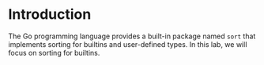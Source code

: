 # Introduction

The Go programming language provides a built-in package named `sort` that implements sorting for builtins and user-defined types. In this lab, we will focus on sorting for builtins.
